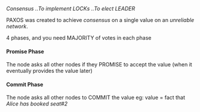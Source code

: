 _Consensus_
_..To implement LOCKs_
_..To elect LEADER_



PAXOS was created to achieve _consensus_ on a single value on an _unreliable network_. 

4 phases, and you need MAJORITY of votes in each phase

#### Promise Phase
The node asks all other nodes if they PROMISE to accept the value (when it eventually provides the value later)

#### Commit Phase
The node asks all other nodes to COMMIT the value
eg: value = fact that _Alice has booked seat#2_

